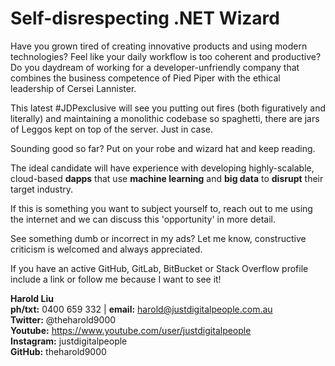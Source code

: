 # Self-disrespecting .NET Wizard

Have you grown tired of creating innovative products and using modern technologies? Feel like your daily workflow is too coherent and productive? Do you daydream of working for a developer-unfriendly company that combines the business competence of Pied Piper with the ethical leadership of Cersei Lannister. 

This latest #JDPexclusive will see you putting out fires (both figuratively and literally) and maintaining a monolithic codebase so spaghetti, there are jars of Leggos kept on top of the server. Just in case.

Sounding good so far? Put on your robe and wizard hat and keep reading.

The ideal candidate will have experience with developing highly-scalable, cloud-based **dapps** that use **machine learning** and **big data** to **disrupt** their target industry.

If this is something you want to subject yourself to, reach out to me using the internet and we can discuss this 'opportunity' in more detail.

See something dumb or incorrect in my ads? Let me know, constructive criticism is welcomed and always appreciated.

If you have an active GitHub, GitLab, BitBucket or Stack Overflow profile include a link or follow me because I want to see it!

**Harold Liu**</br>
**ph/txt:** 0400 659 332 | **email:** harold@justdigitalpeople.com.au</br>
**Twitter:** @theharold9000</br>
**Youtube:** https://www.youtube.com/user/justdigitalpeople</br>
**Instagram:** justdigitalpeople</br>
**GitHub:** theharold9000</br>